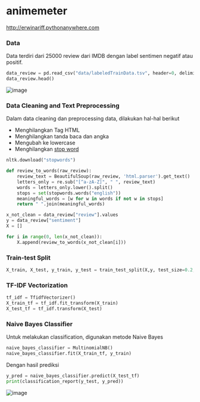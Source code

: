 # animemeter

http://erwinariff.pythonanywhere.com

### Data
Data terdiri dari 25000 review dari IMDB dengan label sentimen negatif atau positif.
```python
data_review = pd.read_csv("data/labeledTrainData.tsv", header=0, delimiter="\t", quoting=3)
data_review.head()
```
![image](https://user-images.githubusercontent.com/87022160/208854148-1b753a8d-66f9-4298-806c-42165d8a1533.png)
### Data Cleaning and Text Preprocessing
Dalam data cleaning dan preprocessing data, dilakukan hal-hal berikut
- Menghilangkan Tag HTML
- Menghilangkan tanda baca dan angka
- Mengubah ke lowercase
- Menghilangkan [stop word](https://en.wikipedia.org/wiki/Stop_word)
```python
nltk.download("stopwords")

def review_to_words(raw_review):
    review_text = BeautifulSoup(raw_review, 'html.parser').get_text()
    letters_only = re.sub("[^a-zA-Z]", " ", review_text)
    words = letters_only.lower().split()
    stops = set(stopwords.words("english"))
    meaningful_words = [w for w in words if not w in stops]
    return " ".join(meaningful_words)
```
```python
x_not_clean = data_review["review"].values
y = data_review["sentiment"]
X = []

for i in range(0, len(x_not_clean)):
    X.append(review_to_words(x_not_clean[i]))
```
### Train-test Split
```python
X_train, X_test, y_train, y_test = train_test_split(X,y, test_size=0.2, random_state=26)
```
### TF-IDF Vectorization
```python
tf_idf = TfidfVectorizer()
X_train_tf = tf_idf.fit_transform(X_train)
X_test_tf = tf_idf.transform(X_test)
```
### Naive Bayes Classifier
Untuk melakukan classification, digunakan metode Naive Bayes
```python
naive_bayes_classifier = MultinomialNB()
naive_bayes_classifier.fit(X_train_tf, y_train)
```
Dengan hasil prediksi
```python
y_pred = naive_bayes_classifier.predict(X_test_tf)
print(classification_report(y_test, y_pred))
```
![image](https://user-images.githubusercontent.com/87022160/208856955-d5cc52b7-bb99-4019-a646-83d2c7799444.png)
